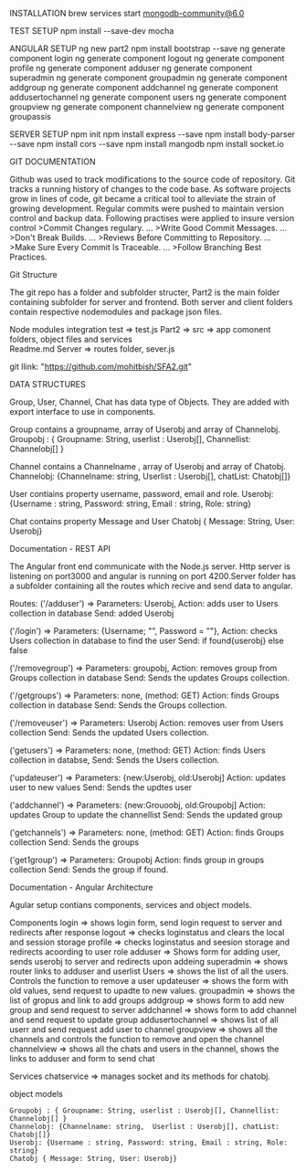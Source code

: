 INSTALLATION 
brew services start mongodb-community@6.0

TEST SETUP
npm install --save-dev mocha

ANGULAR SETUP 
    ng new part2
    npm install bootstrap --save
    ng generate component login
    ng generate component logout
    ng generate component profile
    ng generate component adduser
    ng generate component superadmin
    ng generate component groupadmin
    ng generate component addgroup
    ng generate component addchannel
    ng generate component addusertochannel
    ng generate component users
    ng generate component groupview
    ng generate component channelview
    ng generate component groupassis


SERVER SETUP
    npm init
    npm install express --save
    npm install body-parser --save
    npm install cors --save
    npm install mangodb
    npm install socket.io


GIT DOCUMENTATION

Github was used to track modifications to the source code of repository. Git tracks a running history of changes to the code base. As software projects grow in lines of code, git became  a critical tool to alleviate the strain of growing development. Regular commits were pushed to maintain version control and backup data. 
Following practises were applied to insure version control
    >Commit Changes regulary. ...
    >Write Good Commit Messages. ...
    >Don't Break Builds. ...
    >Reviews Before Committing to Repository. ...
    >Make Sure Every Commit Is Traceable. ...
    >Follow Branching Best Practices.

Git Structure

The git repo has a folder and subfolder structer, Part2 is the main folder containing subfolder for server and frontend. Both server and client folders contain respective nodemodules and package json files.

Node modules            integration test       =>          test.js
Part2             =>    src                    =>          app comonent folders, object files and services  
Readme.md               Server                 =>          routes folder, sever.js

git llink: "https://github.com/mohitbish/SFA2.git"



DATA STRUCTURES

Group, User, Channel, Chat has data type of Objects. They are added with export interface to use in components.

Group contains a groupname, array of Userobj and array of Channelobj.
Groupobj : { Groupname: String, userlist : Userobj[], Channellist: Channelobj[] }

Channel contains a Channelname , array of Userobj and array of Chatobj.
Channelobj: {Channelname: string,  Userlist : Userobj[], chatList: Chatobj[]}

User contiains property username, password, email and role.
Userobj: {Username : string, Password: string, Email : string, Role: string}

Chat contains property Message and User
Chatobj { Message: String, User: Userobj}



Documentation - REST API

The Angular front end communicate with the Node.js server. Http server is listening on port3000 and angular is running on port 4200.Server folder has a subfolder containing all the routes which recive and send data to angular.

Routes:
('/adduser') => Parameters: Userobj, 
                Action: adds user to Users collection in database 
                Send: added Userobj

('/login') =>   Parameters: {Username; "", Password = ""},
                Action: checks Users collection in database to find the user 
                Send:  if found{userobj} else false

('/removegroup') => Parameters: groupobj,
                    Action: removes group from Groups collection in database 
                    Send:  Sends the updates Groups collection.

('/getgroups') =>   Parameters: none, (method: GET)
                    Action: finds Groups collection in database
                    Send:  Sends the Groups collection.

('/removeuser') =>  Parameters: Userobj
                    Action: removes user from Users collection
                    Send:  Sends the updated Users  collection.


('getusers') =>     Parameters: none, (method: GET)
                    Action: finds Users collection in databse,
                    Send:  Sends the  Users  collection.


('updateuser') =>    Parameters: {new:Userobj, old:Userobj]
                        Action: updates user to new values 
                        Send:  Sends the  updtes user 

('addchannel') =>    Parameters: {new:Grouoobj, old:Groupobj]
                        Action: updates Group to update the channellist 
                        Send:  Sends the updated group 


('getchannels') =>    Parameters: none, (method: GET)
                      Action: finds Groups collection
                      Send: Sends the groups 

('get1group') =>    Parameters: Groupobj
                    Action: finds group in groups collection
                    Send: Sends the group if found. 



Documentation - Angular Architecture

Agular setup contians components, services and object models.

Components
    login => shows login form, send login request to server and redirects after response
    logout => checks loginstatus and clears the local and session storage
    profile => checks loginstatus and seesion storage and redirects acoording to user role
    adduser => Shows form for adding user, sends userobj to server and redirects upon addeing
    superadmin => shows router links to adduser and userlist
    Users => shows the list of all the users. Controls the function to remove a user
    updateuser => shows the form  with old values, send request to upadte to new values.
    groupadmin => shows the list of gropus and link to add groups
    addgroup => shows form to add new group and send request to server
    addchannel => shows form to add channel and send request to update group
    addusertochannel => shows list of all userr and send request add user to channel
    groupview => shows all the channels and controls the function to remove and open the channel
    channelview => shows all the chats and users in the channel, shows the links to adduser and form to send chat

Services
    chatservice => manages socket and its methods for chatobj.

object models

    Groupobj : { Groupname: String, userlist : Userobj[], Channellist: Channelobj[] }
    Channelobj: {Channelname: string,  Userlist : Userobj[], chatList: Chatobj[]}
    Userobj: {Username : string, Password: string, Email : string, Role: string}
    Chatobj { Message: String, User: Userobj}
